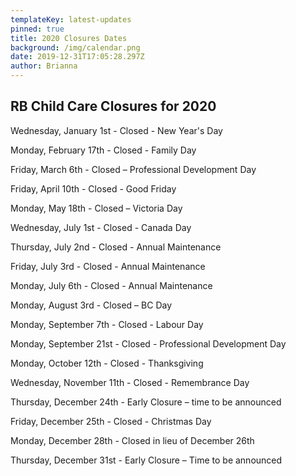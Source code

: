 ```yaml
---
templateKey: latest-updates
pinned: true
title: 2020 Closures Dates
background: /img/calendar.png
date: 2019-12-31T17:05:28.297Z
author: Brianna
---
```

## **RB Child Care Closures for 2020**

Wednesday, January 1st - Closed - New Year's Day

Monday, February 17th - Closed - Family Day

Friday, March 6th - Closed – Professional Development Day

Friday, April 10th - Closed - Good Friday

Monday, May 18th - Closed – Victoria Day

Wednesday, July 1st - Closed - Canada Day

Thursday, July 2nd - Closed - Annual Maintenance

Friday, July 3rd - Closed - Annual Maintenance

Monday, July 6th - Closed - Annual Maintenance

Monday, August 3rd - Closed – BC Day

Monday, September 7th - Closed - Labour Day

Monday, September 21st - Closed - Professional Development Day

Monday, October 12th - Closed - Thanksgiving

Wednesday, November 11th - Closed - Remembrance Day

Thursday, December 24th - Early Closure – time to be announced

Friday, December 25th - Closed - Christmas Day

Monday, December 28th - Closed in lieu of December 26th

Thursday, December 31st - Early Closure – Time to be announced
